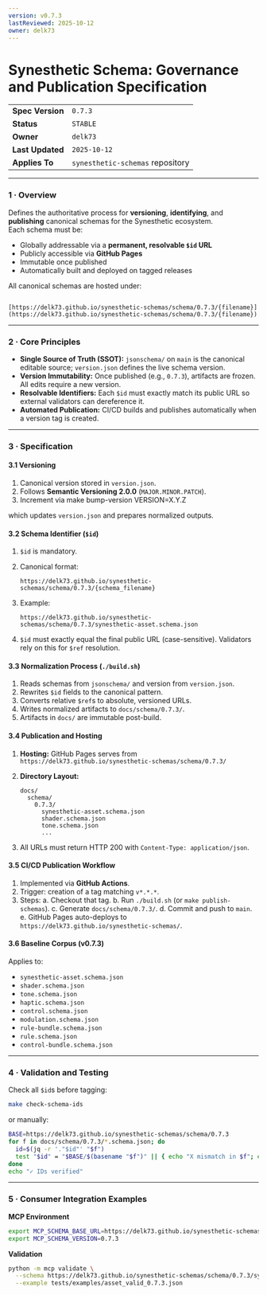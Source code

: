 ```yaml
---
version: v0.7.3
lastReviewed: 2025-10-12
owner: delk73
---
```


# Synesthetic Schema: Governance and Publication Specification

|                  |                                  |
| ---------------- | -------------------------------- |
| **Spec Version** | `0.7.3`                          |
| **Status**       | `STABLE`                         |
| **Owner**        | `delk73`                         |
| **Last Updated** | `2025-10-12`                     |
| **Applies To**   | `synesthetic-schemas` repository |

---

### 1 · Overview
Defines the authoritative process for **versioning**, **identifying**, and **publishing** canonical schemas for the Synesthetic ecosystem.  
Each schema must be:

* Globally addressable via a **permanent, resolvable `$id` URL**  
* Publicly accessible via **GitHub Pages**  
* Immutable once published  
* Automatically built and deployed on tagged releases  

All canonical schemas are hosted under:

```

[https://delk73.github.io/synesthetic-schemas/schema/0.7.3/{filename}](https://delk73.github.io/synesthetic-schemas/schema/0.7.3/{filename})

```

---

### 2 · Core Principles
* **Single Source of Truth (SSOT):** `jsonschema/` on `main` is the canonical editable source; `version.json` defines the live schema version.  
* **Version Immutability:** Once published (e.g., `0.7.3`), artifacts are frozen. All edits require a new version.  
* **Resolvable Identifiers:** Each `$id` must exactly match its public URL so external validators can dereference it.  
* **Automated Publication:** CI/CD builds and publishes automatically when a version tag is created.

---

### 3 · Specification

#### 3.1 Versioning
1. Canonical version stored in `version.json`.  
2. Follows **Semantic Versioning 2.0.0** (`MAJOR.MINOR.PATCH`).  
3. Increment via make bump-version VERSION=X.Y.Z

which updates `version.json` and prepares normalized outputs.

#### 3.2 Schema Identifier (`$id`)

1. `$id` is mandatory.
2. Canonical format:

   ```
   https://delk73.github.io/synesthetic-schemas/schema/0.7.3/{schema_filename}
   ```
3. Example:

   ```
   https://delk73.github.io/synesthetic-schemas/schema/0.7.3/synesthetic-asset.schema.json
   ```
4. `$id` must exactly equal the final public URL (case-sensitive).
   Validators rely on this for `$ref` resolution.

#### 3.3 Normalization Process (`./build.sh`)

1. Reads schemas from `jsonschema/` and version from `version.json`.
2. Rewrites `$id` fields to the canonical pattern.
3. Converts relative `$ref`s to absolute, versioned URLs.
4. Writes normalized artifacts to `docs/schema/0.7.3/`.
5. Artifacts in `docs/` are immutable post-build.

#### 3.4 Publication and Hosting

1. **Hosting:** GitHub Pages serves from
   `https://delk73.github.io/synesthetic-schemas/schema/0.7.3/`
2. **Directory Layout:**

   ```
   docs/
     schema/
       0.7.3/
         synesthetic-asset.schema.json
         shader.schema.json
         tone.schema.json
         ...
   ```
3. All URLs must return HTTP 200 with `Content-Type: application/json`.

#### 3.5 CI/CD Publication Workflow

1. Implemented via **GitHub Actions**.
2. Trigger: creation of a tag matching `v*.*.*`.
3. Steps:
   a. Checkout that tag.
   b. Run `./build.sh` (or `make publish-schemas`).
   c. Generate `docs/schema/0.7.3/`.
   d. Commit and push to `main`.
   e. GitHub Pages auto-deploys to `https://delk73.github.io/synesthetic-schemas/`.

#### 3.6 Baseline Corpus (v0.7.3)

Applies to:

* `synesthetic-asset.schema.json`
* `shader.schema.json`
* `tone.schema.json`
* `haptic.schema.json`
* `control.schema.json`
* `modulation.schema.json`
* `rule-bundle.schema.json`
* `rule.schema.json`
* `control-bundle.schema.json`

---

### 4 · Validation and Testing

Check all `$id`s before tagging:

```bash
make check-schema-ids
```

or manually:

```bash
BASE=https://delk73.github.io/synesthetic-schemas/schema/0.7.3
for f in docs/schema/0.7.3/*.schema.json; do
  id=$(jq -r '."$id"' "$f")
  test "$id" = "$BASE/$(basename "$f")" || { echo "X mismatch in $f"; exit 1; }
done
echo "✓ IDs verified"
```

---

### 5 · Consumer Integration Examples

**MCP Environment**

```bash
export MCP_SCHEMA_BASE_URL=https://delk73.github.io/synesthetic-schemas/schema
export MCP_SCHEMA_VERSION=0.7.3
```

**Validation**

```bash
python -m mcp validate \
  --schema https://delk73.github.io/synesthetic-schemas/schema/0.7.3/synesthetic-asset.schema.json \
  --example tests/examples/asset_valid_0.7.3.json
```